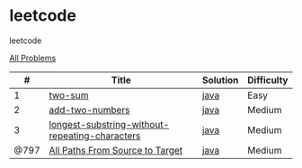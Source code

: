 # leetcode
leetcode

[All Problems](https://leetcode.com/problemset/all/)

| # | Title | Solution | Difficulty |
|---| ----- | -------- | ---------- |
|1|[two-sum](https://leetcode.com/articles/two-sum/)| [java](./src/main/java/leetcode/TwoSum.java)|Easy|
|2|[add-two-numbers](https://leetcode.com/articles/add-two-numbers/)| [java](./src/main/java/leetcode/AddTwoNumbers.java)|Medium|
|3|[longest-substring-without-repeating-characters](https://leetcode.com/articles/longest-substring-without-repeating-characters/)| [java](./src/main/java/leetcode/LongestSubstringWithoutRepeatingCharacters.java)|Medium|
|@797|[All Paths From Source to Target](https://leetcode.com/problems/all-paths-from-source-to-target/description/)| [java](./src/main/java/leetcode/AllPathsFromSourceToTarget.java)|Medium|


